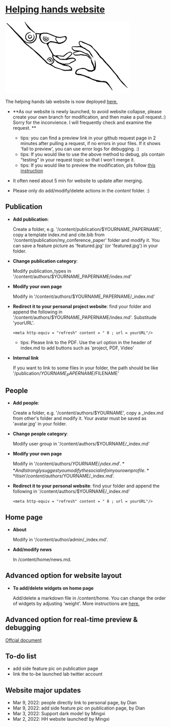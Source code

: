 # [Helping hands website](https://helpinghandslab.netlify.app/)

[![Screenshot](./assets/media/logo.png)](https://helpinghandslab.netlify.app/)

The helping hands lab website is now deployed [here.](https://helpinghandslab.netlify.app/)
* **As our website is newly launched, to avoid website collapse, please create your own branch for modification, and then make a pull request.:) Sorry for the inconvience. I will frequently check and examine the request. **
  * tips: you can find a preview link in your github request page in 2 minutes after pulling a request, if no errors in your files. If it shows 'fail to preview', you can use error logs for debugging. :)
  * tips: If you would like to use the above method to debug, pls contain "testing" in your request topic so that I won't merge it.
  * tips: If you would like to preview the modification, pls follow [this instruction](https://wowchemy.com/docs/getting-started/install-hugo-extended/)

* It often need about 5 min for website to update after merging. 

* Please only do add/modify/delete actions in the *content* folder. :)

## Publication
* **Add publication**: 

  Create a folder, e.g. '/content/publication/$YOURNAME_PAPERNAME', copy a template index.md and cite.bib from '/content/publication/my_conference_paper' folder and modify it. You can save a feature picture as 'featured.jpg' (or 'featured.jpg') in your folder.

  
* **Change publication category**: 
  
  Modify publication_types in '/content/authors/$YOURNAME_PAPERNAME/index.md'
* **Modify your own page**

  Modify in '/content/authors/$YOURNAME_PAPERNAME/_index.md'
* **Redirect it to your personal project website**: find your folder and append the following in '/content/authors/$YOURNAME_PAPERNAME/index.md'. Substitude 'yourURL'.
    ```
    <meta http-equiv = "refresh" content = " 0 ; url = yourURL"/>
    ```
    * tips: Please link to the PDF. Use the url option in the header of index.md to add buttons such as 'project, PDF, Video'
* **Internal link**

  If you want to link to some files in your folder, the path should be like '/publication/$YOURNAME_PAPERNAME/$FILENAME'

## People
* **Add people**: 

  Create a folder, e.g. '/content/authors/$YOURNAME', copy a _index.md from other's folder and modify it. Your avatar must be saved as 'avatar.jpg' in your folder.
* **Change people category**: 
  
  Modify user group in '/content/authors/$YOURNAME/_index.md'
* **Modify your own page**

  Modify in '/content/authors/$YOURNAME/_index.md'. **And I strongly suggest you modify the social info in your own profile.** It is in '/content/authors/$YOURNAME/_index.md'. 
* **Redirect it to your personal website**: find your folder and append the following in '/content/authors/$YOURNAME/_index.md'
    ```
    <meta http-equiv = "refresh" content = " 0 ; url = yourURL"/>
    ```

## Home page
* **About**

  Modify in '/content/author/admin/_index.md'.
* **Add/modify news**

  In /content/home/news.md.

## Advanced option for website layout

* **To add/delete widgets on home page**

  Add/delete a markdown file in /content/home. You can change the order of widgets by adjusting 'weight'. 
  More instructions are [here.](https://wowchemy.com/docs/getting-started/get-started/#themes)

## Advanced option for real-time preview & debugging
[Offcial document](https://wowchemy.com/docs/getting-started/install-hugo-extended/)


## To-do list
* add side feature pic on publication page
* link the to-be launched lab twitter account

## Website major updates
* Mar 9, 2022: people directly link to personal page, by Dian
* Mar 9, 2022: add side feature pic on publication page, by Dian
* Mar 3, 2022: Support dark mode! by Mingxi
* Mar 2, 2022: HH website launched! by Mingxi
